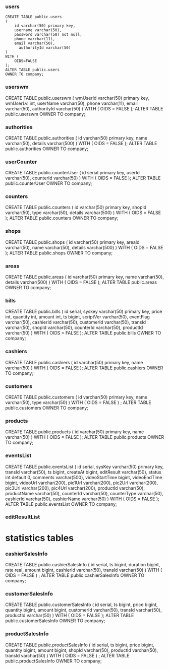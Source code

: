 ### users

    CREATE TABLE public.users
    (
        id varchar(50) primary key,
        username varchar(50),
        password varchar(50) not null,
        phone varchar(11),
        email varchar(50),
	      authorityId varchar(50)
    )
    WITH (
        OIDS=FALSE
    );
    ALTER TABLE public.users
    OWNER TO company;



### userswm

CREATE TABLE public.userswm
(
    wmUserId varchar(50) primary key,
    wmUserLvl int,
    userName varchar(50),
    phone varchar(11),
    email varchar(50),
    authorityId varchar(50)
) 
WITH (
  OIDS = FALSE
);
ALTER TABLE public.userswm
  OWNER TO company;



### authorities

CREATE TABLE public.authorities
(
    id varchar(50) primary key,
    name varchar(50),
    details varchar(500)
) 
WITH (
    OIDS = FALSE
);
ALTER TABLE public.authorities
  OWNER TO company;



### userCounter

CREATE TABLE public.counterUser
(
    id serial primary key,
    userId varchar(50),
    counterId varchar(50)
) 
WITH (
  OIDS = FALSE
);
ALTER TABLE public.counterUser
  OWNER TO company;



### counters

CREATE TABLE public.counters
(
    id varchar(50) primary key,
    shopId varchar(50),
    type varchar(50),
    details varchar(500)
) 
WITH (
  OIDS = FALSE
);
ALTER TABLE public.counters
  OWNER TO company;



### shops

CREATE TABLE public.shops
(
    id varchar(50) primary key,
    areaId varchar(50),
    name varchar(50),
    details varchar(500)
) 
WITH (
  OIDS = FALSE
);
ALTER TABLE public.shops
  OWNER TO company;



### areas

CREATE TABLE public.areas
(
    id varchar(50) primary key,
    name varchar(50),
    details varchar(500)
) 
WITH (
  OIDS = FALSE
);
ALTER TABLE public.areas
  OWNER TO company;



### bills

CREATE TABLE public.bills
(
    id serial,
    syskey varchar(50) primary key,
    price int,
    quantity int,
    amount int,
    ts bigint,
    scriptVer varchar(50),
    eventFlag varchar(50),
    cashierId varchar(50),
    customerId varchar(50),
    transId varchar(50),
    shopId varchar(50),
    counterId varchar(50),
    productId varchar(50)
) 
WITH (
  OIDS = FALSE
);
ALTER TABLE public.bills
  OWNER TO company;



### cashiers

CREATE TABLE public.cashiers
(
    id varchar(50) primary key,
    name varchar(50)
) 
WITH (
  OIDS = FALSE
);
ALTER TABLE public.cashiers
  OWNER TO company;



### customers

CREATE TABLE public.customers
(
    id varchar(50) primary key,
    name varchar(50),
    type varchar(50)
) 
WITH (
  OIDS = FALSE
)
;
ALTER TABLE public.customers
  OWNER TO company;




### products

CREATE TABLE public.products
(
    id varchar(50) primary key,
    name varchar(50)
) 
WITH (
  OIDS = FALSE
);
ALTER TABLE public.products
  OWNER TO company;



### eventsList

CREATE TABLE public.eventsList
(
    id serial,
    sysKey varchar(50) primary key,
    transId varchar(50),
    ts bigint,
    createAt bigint,
    editResult varchar(50),
    status int default 0,
    comments varchar(500),
    videoStartTime bigint,
    videoEndTime bigint,
    videoUrl varchar(200),
    pic1Url varchar(200),
    pic2Url varchar(200),
    pic3Url varchar(200),
    pic4Url varchar(200),
    productId varchar(50),
    productName varchar(50),
    counterId varchar(50),
    counterType varchar(50),
    cashierId varchar(50),
    cashierName varchar(50)
) 
WITH (
  OIDS = FALSE
);
ALTER TABLE public.eventsList
  OWNER TO company;


### editResultList




# statistics tables

### cashierSalesInfo

CREATE TABLE public.cashierSalesInfo
(
    id serial,
    ts bigint,
    duration bigint,
    rate real,
    amount bigint,
    cashierId varchar(50),
    transId varchar(50)
) 
WITH (
  OIDS = FALSE
)
;
ALTER TABLE public.cashierSalesInfo
  OWNER TO company;



### customerSalesInfo

CREATE TABLE public.customerSalesInfo
(
    id serial,
    ts bigint,
    price bigint,
    quantity bigint,
    amount bigint,
    customerId varchar(50),
    transId varchar(50),
    productId varchar(50)
) 
WITH (
  OIDS = FALSE
);
ALTER TABLE public.customerSalesInfo
  OWNER TO company;



### productSalesInfo

CREATE TABLE public.productSalesInfo
(
    id serial,
    ts bigint,
    price bigint,
    quantity bigint,
    amount bigint,
    shopId varchar(50),
    productId varchar(50),
    transId varchar(50)
) 
WITH (
  OIDS = FALSE
)
;
ALTER TABLE public.productSalesInfo
  OWNER TO company;
